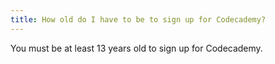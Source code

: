 ```yaml
---
title: How old do I have to be to sign up for Codecademy?
---
```

You must be at least 13 years old to sign up for Codecademy.
